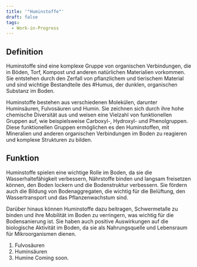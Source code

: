 ```yaml
---
title: '"Huminstoffe"'
draft: false
tags:
  - Work-in-Progress
---
```


##  Definition
Huminstoffe sind eine komplexe Gruppe von organischen Verbindungen, die in Böden, Torf, Kompost und anderen natürlichen Materialien vorkommen. Sie entstehen durch den Zerfall von pflanzlichem und tierischem Material und sind wichtige Bestandteile des #Humus, der dunklen, organischen Substanz im Boden.

Huminstoffe bestehen aus verschiedenen Molekülen, darunter Huminsäuren, Fulvosäuren und Humin. Sie zeichnen sich durch ihre hohe chemische Diversität aus und weisen eine Vielzahl von funktionellen Gruppen auf, wie beispielsweise Carboxyl-, Hydroxyl- und Phenolgruppen. Diese funktionellen Gruppen ermöglichen es den Huminstoffen, mit Mineralien und anderen organischen Verbindungen im Boden zu reagieren und komplexe Strukturen zu bilden.

## Funktion
Huminstoffe spielen eine wichtige Rolle im Boden, da sie die Wasserhaltefähigkeit verbessern, Nährstoffe binden und langsam freisetzen können, den Boden lockern und die Bodenstruktur verbessern. Sie fördern auch die Bildung von Bodenaggregaten, die wichtig für die Belüftung, den Wassertransport und das Pflanzenwachstum sind.

Darüber hinaus können Huminstoffe dazu beitragen, Schwermetalle zu binden und ihre Mobilität im Boden zu verringern, was wichtig für die Bodensanierung ist. Sie haben auch positive Auswirkungen auf die biologische Aktivität im Boden, da sie als Nahrungsquelle und Lebensraum für Mikroorganismen dienen.

 
 
 1. Fulvosäuren
 2. Huminsäuren
 3. Humine
 Coming soon.